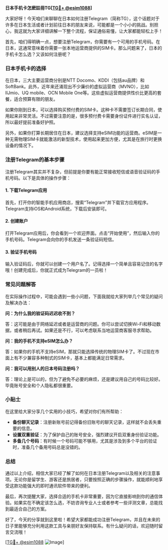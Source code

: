 **日本手机卡怎麽註冊TG[[TG💪+ @esim1088](https://t.me/s/esim1088)]**

大家好呀！今天咱们来聊聊在日本如何注册Telegram（简称TG），这个话题对于许多在日本生活或者计划前往日本的朋友来说，可能都是一个小小的挑战。别担心，我这就为大家详细讲解一下整个流程，保证通俗易懂，让大家都能轻松上手！

首先，咱们得明确一点，想要注册Telegram，你需要有一个可用的手机号码。在日本，这通常意味着你需要一张本地运营商提供的SIM卡。那么问题来了，日本的手机卡怎么选？又该如何注册呢？

### 日本手机卡的选择

在日本，三大主要运营商分别是NTT Docomo、KDDI（包括au品牌）和SoftBank。此外，近年来还涌现出不少廉价的虚拟运营商（MVNO），比如IIJmio、UQ mobile、OCN Mobile One等。这些虚拟运营商提供性价比更高的套餐，适合预算有限的朋友。

如果你刚到日本，可以选择购买预付费的SIM卡。这种卡不需要签订长期合同，使用起来非常灵活。不过需要注意的是，很多预付费卡需要身份证件进行实名认证，所以最好提前准备好护照。

另外，如果你打算长期居住在日本，建议选择支持eSIM功能的运营商。eSIM是一种无需物理SIM卡就能激活的新型技术，使用起来更加方便，尤其是在旅行时更换设备的情况下。

### 注册Telegram的基本步骤

注册Telegram其实并不复杂，但前提是你要有能正常接收短信或语音验证码的手机号码。以下是具体的操作步骤：

#### 1. 下载Telegram应用

首先，打开你的智能手机应用商店，搜索“Telegram”并下载官方应用程序。Telegram支持iOS和Android系统，下载后安装即可。

#### 2. 创建账户

打开Telegram应用后，你会看到一个欢迎界面。点击“开始使用”，然后输入你的手机号码。Telegram会向你的手机发送一条验证码短信。

#### 3. 验证手机号码

输入验证码后，你就可以创建一个用户名了。记得选择一个简单且容易记住的名字哦！创建完成后，你就正式成为Telegram的一员啦！

### 常见问题解答

在实际操作过程中，可能会遇到一些小问题，下面我就给大家列举几个常见的疑问及解决办法：

**问：为什么我的验证码迟迟收不到？**

答：这可能是由于网络延迟或者是运营商的问题。你可以尝试切换Wi-Fi和移动数据，或者稍后再试。如果还是不行，可以考虑联系当地运营商客服寻求帮助。

**问：我的手机不支持eSIM怎么办？**

答：如果你的手机不支持eSIM，那就只能选择传统的物理SIM卡了。不过现在市面上有不少兼容多种制式的SIM卡，基本上都能满足日常需求。

**问：我可以用别人的日本号码注册吗？**

答：理论上是可以的，但为了避免不必要的麻烦，还是建议用自己的号码比较好。毕竟账号安全和个人隐私都很重要。

### 小贴士

在这里给大家分享几个实用的小技巧，希望对你们有所帮助：

- **备份聊天记录**：注册新账号前记得备份旧账号的聊天记录，这样就不会丢失重要的信息。
- **设置双重验证**：为了保护自己的账号安全，强烈建议开启双重身份验证功能。
- **多备几个号码**：有时候一个号码可能不够用，尤其是涉及到多个平台的验证时，准备几个备用号码总是没错的。

### 总结

通过以上介绍，相信大家已经了解了如何在日本注册Telegram以及相关的注意事项。无论你是留学生、游客还是旅居者，只要按照正确的步骤操作，就能顺利地享受这款功能强大的即时通讯软件带来的便利。

最后，再次提醒大家，选择合适的手机卡非常重要，因为它直接影响到你的通信体验。如果实在不确定该怎么选，不妨咨询专业人士或者参考一些评测文章，总能找到最适合自己的方案。

好了，今天的分享就到这里啦！希望大家都能成功注册Telegram，并且在未来的日子里能够充分利用这款工具与亲朋好友保持联系。有什么疑问的话，欢迎随时留言交流哦！

[[TG💪+ @esim1088](https://t.me/s/esim1088) ![Image](https://i.postimg.cc/4NQfJmqS/Snipaste-2025-05-13-00-14-12.png)]